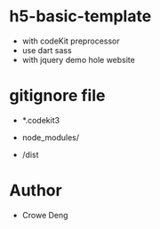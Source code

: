# h5-basic-template
- with codeKit preprocessor
- use dart sass 
- with jquery demo hole website

# gitignore file
<!-- ignore codekit3 -->
- *.codekit3
<!-- ignore node module -->
- node_modules/
<!-- ignore production env. file -->
- /dist

# Author
- Crowe Deng

